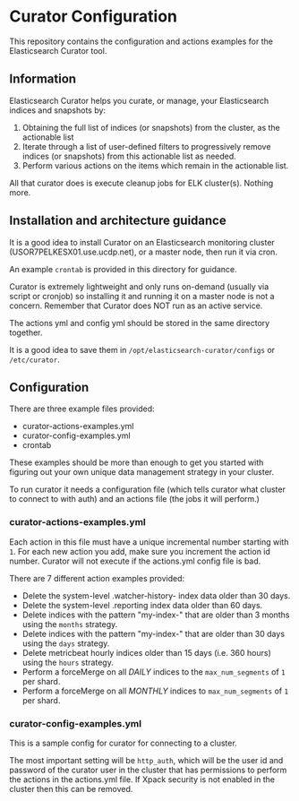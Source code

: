 # Curator Configuration

This repository contains the configuration and actions examples for the Elasticsearch Curator tool.

## Information

Elasticsearch Curator helps you curate, or manage, your Elasticsearch indices and snapshots by:

1. Obtaining the full list of indices (or snapshots) from the cluster, as the actionable list
2. Iterate through a list of user-defined filters to progressively remove indices (or snapshots) from this actionable list as needed.
3. Perform various actions on the items which remain in the actionable list.

All that curator does is execute cleanup jobs for ELK cluster(s). Nothing more.

## Installation and architecture guidance

It is a good idea to install Curator on an Elasticsearch monitoring cluster (USOR7PELKESX01.use.ucdp.net), or a master node, then run it via cron.

An example `crontab` is provided in this directory for guidance.

Curator is extremely lightweight and only runs on-demand (usually via script or cronjob) so installing it and running it on a master node is not a concern. Remember that Curator does NOT run as an active service.

The actions yml and config yml should be stored in the same directory together.

It is a good idea to save them in `/opt/elasticsearch-curator/configs` or `/etc/curator`.

## Configuration

There are three example files provided:

- curator-actions-examples.yml
- curator-config-examples.yml
- crontab

These examples should be more than enough to get you started with figuring out your own unique data management strategy in your cluster.

To run curator it needs a configuration file (which tells curator what cluster to connect to with auth) and an actions file (the jobs it will perform.)

### curator-actions-examples.yml

Each action in this file must have a unique incremental number starting with `1`.
For each new action you add, make sure you increment the action id number.
Curator will not execute if the actions.yml config file is bad.

There are 7 different action examples provided:

- Delete the system-level .watcher-history- index data older than 30 days.
- Delete the system-level .reporting index data older than 60 days.
- Delete indices with the pattern "my-index-" that are older than 3 months using the `months` strategy.
- Delete indices with the pattern "my-index-" that are older than 30 days using the `days` strategy.
- Delete metricbeat hourly indices older than 15 days (i.e. 360 hours) using the `hours` strategy.
- Perform a forceMerge on all *DAILY* indices to the `max_num_segments` of `1` per shard.
- Perform a forceMerge on all *MONTHLY* indices to `max_num_segments` of `1` per shard.

### curator-config-examples.yml

This is a sample config for curator for connecting to a cluster.

The most important setting will be `http_auth`, which will be the user id and password of the curator user in the cluster that has permissions to perform the actions in the actions.yml file. If Xpack security is not enabled in the cluster then this can be removed.
